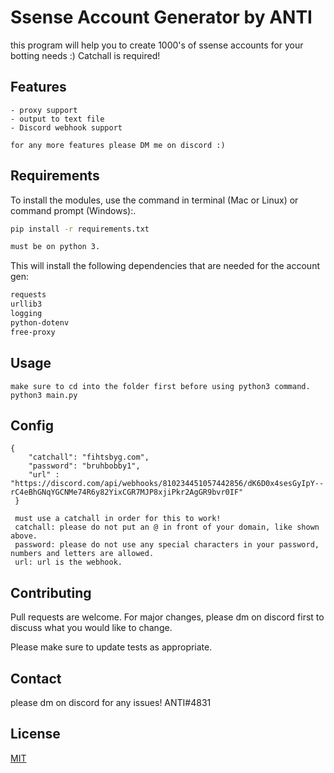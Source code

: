 # Ssense Account Generator by ANTI

this program will help you to create 1000's of ssense accounts for your botting needs :) Catchall is required! 

## Features
```
- proxy support
- output to text file
- Discord webhook support

for any more features please DM me on discord :) 
```

## Requirements

To install the modules, use the command in terminal (Mac or Linux) or command prompt (Windows):.

```bash
pip install -r requirements.txt

must be on python 3.
```
This will install the following dependencies that are needed for the account gen:
```bash
requests
urllib3
logging
python-dotenv
free-proxy
```

## Usage

```
make sure to cd into the folder first before using python3 command.
python3 main.py
```
## Config
```
{
    "catchall": "fihtsbyg.com", 
    "password": "bruhbobby1",
    "url" : "https://discord.com/api/webhooks/810234451057442856/dK6D0x4sesGyIpY--rC4eBhGNqYGCNMe74R6y82YixCGR7MJP8xjiPkr2AgGR9bvr0IF"
 }
 
 must use a catchall in order for this to work!
 catchall: please do not put an @ in front of your domain, like shown above.
 password: please do not use any special characters in your password, numbers and letters are allowed. 
 url: url is the webhook.
```
## Contributing
Pull requests are welcome. For major changes, please dm on discord first to discuss what you would like to change.

Please make sure to update tests as appropriate.

## Contact
please dm on discord for any issues! ANTI#4831

## License
[MIT](https://choosealicense.com/licenses/mit/)
